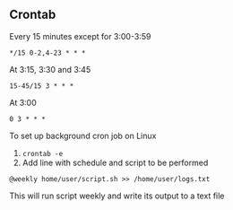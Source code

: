 ## Crontab

Every 15 minutes except for 3:00-3:59
```
*/15 0-2,4-23 * * *
```

At 3:15, 3:30 and 3:45
```
15-45/15 3 * * *
```

At 3:00
```
0 3 * * *
```

To set up background cron job on Linux
1. `crontab -e`
1. Add line with schedule and script to be performed
```
@weekly home/user/script.sh >> /home/user/logs.txt
```
This will run script weekly and write its output to a text file
